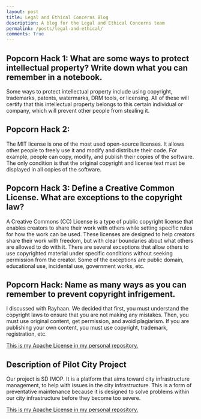 ```yaml
---
layout: post
title: Legal and Ethical Concerns Blog
description: A blog for the Legal and Ethical Concerns team
permalink: /posts/legal-and-ethical/
comments: True
---
```


## Popcorn Hack 1: What are some ways to protect intellectual property? Write down what you can remember in a notebook.

Some ways to protect intellectual property include using copyright, trademarks, patents, watermarks, DRM tools, or licensing. All of these will certify that this intellectual property belongs to this certain individual or company, which will prevent other people from stealing it.

## Popcorn Hack 2:

The MIT license is one of the most used open-source licenses. It allows other people to freely use it and modify and distribute their code. For example, people can copy, modify, and publish their copies of the software. The only condition is that the original copyright and license text must be displayed in all copies of the software.

## Popcorn Hack 3: Define a Creative Common License. What are exceptions to the copyright law?

A Creative Commons (CC) License is a type of public copyright license that enables creators to share their work with others while setting specific rules for how the work can be used. These licenses are designed to help creators share their work with freedom, but with clear boundaries about what others are allowed to do with it. There are several exceptions that allow others to use copyrighted material under specific conditions without seeking permission from the creator. Some of the exceptions are public domain, educational use, incidental use, government works, etc.

## Popcorn Hack: Name as many ways as you can remember to prevent copyright infrigement.

I discussed with Rayhaan. We decided that first, you must understand the copyright laws to ensure that you are not making any mistakes. Then, you must use original content, get permission, and avoid plagiarism. If you are publishing your own content, you must use copyright, trademark, registration, etc.

[This is my Apache License in my personal repository.](https://github.com/aadibhat09/aadi_2025?tab=Apache-2.0-1-ov-file)

## Description of Pilot City Project

Our project is SD IMOP. It is a platform that aims toward city infrastructure management, to help with issues in the city infrastructure. This is a form of preventative maintenance because it is designed to solve problems within our city infrastructure before they become too severe.

[This is my Apache License in my personal repository.](https://github.com/adik1025/imop_frontend/blob/main/LICENSE)

